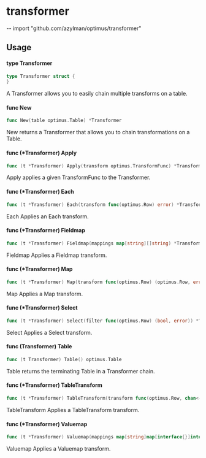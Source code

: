 # transformer
--
    import "github.com/azylman/optimus/transformer"


## Usage

#### type Transformer

```go
type Transformer struct {
}
```

A Transformer allows you to easily chain multiple transforms on a table.

#### func  New

```go
func New(table optimus.Table) *Transformer
```
New returns a Transformer that allows you to chain transformations on a Table.

#### func (*Transformer) Apply

```go
func (t *Transformer) Apply(transform optimus.TransformFunc) *Transformer
```
Apply applies a given TransformFunc to the Transformer.

#### func (*Transformer) Each

```go
func (t *Transformer) Each(transform func(optimus.Row) error) *Transformer
```
Each Applies an Each transform.

#### func (*Transformer) Fieldmap

```go
func (t *Transformer) Fieldmap(mappings map[string][]string) *Transformer
```
Fieldmap Applies a Fieldmap transform.

#### func (*Transformer) Map

```go
func (t *Transformer) Map(transform func(optimus.Row) (optimus.Row, error)) *Transformer
```
Map Applies a Map transform.

#### func (*Transformer) Select

```go
func (t *Transformer) Select(filter func(optimus.Row) (bool, error)) *Transformer
```
Select Applies a Select transform.

#### func (Transformer) Table

```go
func (t Transformer) Table() optimus.Table
```
Table returns the terminating Table in a Transformer chain.

#### func (*Transformer) TableTransform

```go
func (t *Transformer) TableTransform(transform func(optimus.Row, chan<- optimus.Row) error) *Transformer
```
TableTransform Applies a TableTransform transform.

#### func (*Transformer) Valuemap

```go
func (t *Transformer) Valuemap(mappings map[string]map[interface{}]interface{}) *Transformer
```
Valuemap Applies a Valuemap transform.
